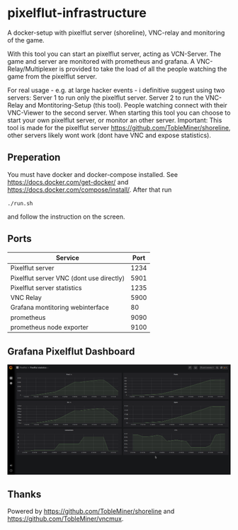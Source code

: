 # pixelflut-infrastructure
A docker-setup with pixelflut server (shoreline), VNC-relay and monitoring of the game.

With this tool you can start an pixelflut server, acting as VCN-Server.
The game and server are monitored with prometheus and grafana.
A VNC-Relay/Multiplexer is provided to take the load of all the people watching the game from the pixelflut server.

For real usage - e.g. at large hacker events - i definitive suggest using two servers:
Server 1 to run only the pixelflut server.
Server 2 to run the VNC-Relay and Montitoring-Setup (this tool).
People watching connect with their VNC-Viewer to the second server.
When starting this tool you can choose to start your own pixelflut server, or monitor an other server.
Important: This tool is made for the pixelflut server https://github.com/TobleMiner/shoreline, other servers likely wont work (dont have VNC and expose statistics).

## Preperation
You must have docker and docker-compose installed. See https://docs.docker.com/get-docker/ and https://docs.docker.com/compose/install/.
After that run
```
./run.sh
```
and follow the instruction on the screen.

## Ports
| Service                                  | Port |
| ---------------------------------------- | ---- |
| Pixelflut server                         | 1234 |
| Pixelflut server VNC (dont use directly) | 5901 |
| Pixelflut server statistics              | 1235 |
| VNC Relay                                | 5900 |
| Grafana montitoring webinterface         | 80   |
| prometheus                               | 9090 |
| prometheus node exporter                 | 9100 |

## Grafana Pixelflut Dashboard
![Grafana Pixelflut Dashboard](docs/images/dashboard.png?raw=true "Grafana Pixelflut Dashboard")

## Thanks
Powered by https://github.com/TobleMiner/shoreline and https://github.com/TobleMiner/vncmux.

